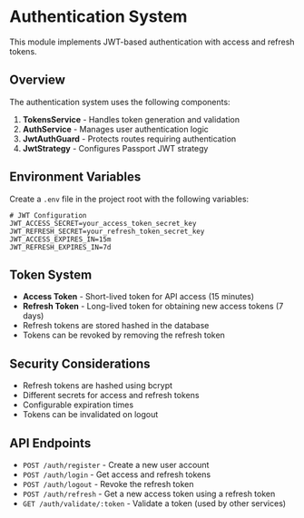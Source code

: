 # Authentication System

This module implements JWT-based authentication with access and refresh tokens.

## Overview

The authentication system uses the following components:

1. **TokensService** - Handles token generation and validation
2. **AuthService** - Manages user authentication logic
3. **JwtAuthGuard** - Protects routes requiring authentication
4. **JwtStrategy** - Configures Passport JWT strategy

## Environment Variables

Create a `.env` file in the project root with the following variables:

```
# JWT Configuration
JWT_ACCESS_SECRET=your_access_token_secret_key
JWT_REFRESH_SECRET=your_refresh_token_secret_key
JWT_ACCESS_EXPIRES_IN=15m
JWT_REFRESH_EXPIRES_IN=7d
```

## Token System

- **Access Token** - Short-lived token for API access (15 minutes)
- **Refresh Token** - Long-lived token for obtaining new access tokens (7 days)
- Refresh tokens are stored hashed in the database
- Tokens can be revoked by removing the refresh token

## Security Considerations

- Refresh tokens are hashed using bcrypt
- Different secrets for access and refresh tokens
- Configurable expiration times
- Tokens can be invalidated on logout

## API Endpoints

- `POST /auth/register` - Create a new user account
- `POST /auth/login` - Get access and refresh tokens
- `POST /auth/logout` - Revoke the refresh token
- `POST /auth/refresh` - Get a new access token using a refresh token
- `GET /auth/validate/:token` - Validate a token (used by other services) 